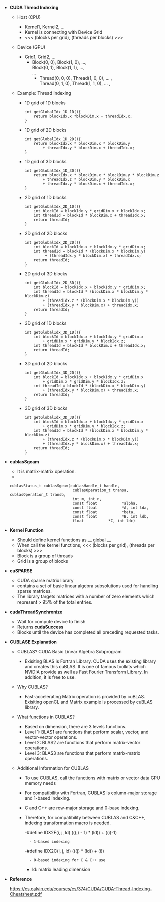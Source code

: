 - **CUDA Thread Indexing**
    - Host (CPU)
        - Kernel1, Kernel2, ...
        - Kernel is connecting with Device Grid
        - <<< (blocks per grid), (threads per blocks) >>>
        
    - Device (GPU)
        - Grid1, Grid2, ...
            - Block(0, 0), Block(1, 0), ...,   
            Block(0, 1), Block(1, 1), ...,   
            ...
                - Thread(0, 0, 0), Thread(1, 0, 0), ... ,  
                Thread(0, 1, 0), Thread(1, 1, 0), ... ,
               
    - Example: Thread Indexing
        - 1D grid of 1D blocks
            ```
            int getGlobalIdx_1D_1D(){
                return blockIdx.x *blockDim.x + threadIdx.x;
            }
            ```
        - 1D grid of 2D blocks
            ```
            int getGlobalIdx_1D_2D(){
                return blockIdx.x * blockDim.x * blockDim.y
                    + threadIdx.y * blockDim.x + threadIdx.x;
            }
            ```
        - 1D grid of 3D blocks
            ```
            int getGlobalIdx_1D_3D(){
                return blockIdx.x * blockDim.x * blockDim.y * blockDim.z
                    + threadIdx.z * blockDim.y * blockDim.x
                    + threadIdx.y * blockDim.x + threadIdx.x;
            }
            ```
          
        - 2D grid of 1D blocks
            ```
            int getGlobalIdx_2D_1D(){
                int blockId = blockIdx.y * gridDim.x + blockIdx.x;
                int threadId = blockId * blockDim.x + threadIdx.x;
                return threadId;
            }
            ```
                  
        - 2D grid of 2D blocks
            ```
            int getGlobalIdx_2D_2D(){
                int blockId = blockIdx.x + blockIdx.y * gridDim.x;
                int threadId = blockId * (blockDim.x * blockDim.y)
                     + (threadIdx.y * blockDim.x) + threadIdx.x;
                return threadId;
            }          
            ```
                  
        - 2D grid of 3D blocks
            ```
            int getGlobalIdx_2D_3D(){
                int blockId = blockIdx.x + blockIdx.y * gridDim.x;
                int threadId = blockId * (blockDim.x * blockDim.y * blockDim.z)
                    + (threadIdx.z * (blockDim.x * blockDim.y))
                    + (threadIdx.y * blockDim.x) + threadIdx.x;
                return threadId;
            }          
            ```
                  
        - 3D grid of 1D blocks
            ```
            int getGlobalIdx_3D_1D(){
                int blockId = blockIdx.x + blockIdx.y * gridDim.x
                    + gridDim.x * gridDim.y * blockIdx.z;
                int threadId = blockId * blockDim.x + threadIdx.x;
                return threadId;
            }
            ```
                  
        - 3D grid of 2D blocks
            ```
            int getGlobalIdx_3D_2D(){
                int blockId = blockIdx.x + blockIdx.y * gridDim.x
                    + gridDim.x * gridDim.y * blockIdx.z;
                int threadId = blockId * (blockDim.x * blockDim.y)
                    + (threadIdx.y * blockDim.x) + threadIdx.x;
                return threadId;
            }
            ```
                  
        - 3D grid of 3D blocks
            ```
            int getGlobalIdx_3D_3D(){
                int blockId = blockIdx.x + blockIdx.y * gridDim.x
                    + gridDim.x * gridDim.y * blockIdx.z;
                int threadId = blockId * (blockDim.x * blockDim.y * blockDim.z)
                    + (threadIdx.z * (blockDim.x * blockDim.y))
                    + (threadIdx.y * blockDim.x) + threadIdx.x;
                return threadId;
            }
            ```

- **cublasSgeam**
    - It is matrix-matrix operation. 
    - 
    ```
    cublasStatus_t cublasSgeam(cublasHandle_t handle,
                                cublasOperation_t transa, cublasOperation_t transb,
                                int m, int n,
                                const float           *alpha,
                                const float           *A, int lda,
                                const float           *beta,
                                const float           *B, int ldb,
                                float           *C, int ldc)
    ```

- **Kernel Function**
    - Should define kernel functions as __ global __
    - When call the kernel functions, <<< (blocks per grid), (threads per blocks) >>>
    - Block is a group of threads
    - Grid is a group of blocks

- **cuSPARSE**
    - CUDA sparse matrix library
    - contains a set of basic linear algebra subsolutions used for handling sparse matrices.
    - The library targets matrices with a number of zero elements which represent > 95% of the total entries.
    

- **cudaThreadSynchronize**
    - Wait for compute device to finish
    - Returns **cudaSuccess**
    - Blocks until the device has completed all preceding requested tasks.

- **CUBLASE Explanation**
    - CUBLAS? CUDA Basic Linear Algebra Subprogram
        - Exisiting BLAS is Fortran Library. CUDA uses the existing library and creates this cuBLAS.
        It is one of famous toolkits which NVIDIA provide as well as Fast Fourier Transform Library.
        In addition, it is free to use. 
    
    - Why CUBLAS?
        - Fast-accelerating Matrix operation is provided by cuBLAS. Exisiting openCL and Matrix example is processed by cuBLAS library.
    
    - What functions in CUBLAS?
        - Based on dimension, there are 3 levels functions.
        - Level 1: BLAS1 are functions that perform scalar, vector, and vector-vector operations.
        - Level 2: BLAS2 are functions that perform matrix-vector operations.
        - Level 3: BLAS3 are functions that perform matrix-matrix operations. 
    
    - Additional Information for CUBLAS
        - To use CUBLAS, call the functions with matrix or vector data GPU memory needs
        - For compatibility with Fortran, CUBLAS is column-major storage and 1-based indexing.
        - C and C++ are row-major storage and 0-base indexing. 
        - Therefore, for compatibility between CUBLAS and C&C++, indexing transformation macro is needed.
            
            -#define IDX2F(i, j, ld) (((j) - 1) * (ld)) + ((i)-1)
                
                - 1-based indexing
            
            -#define IDX2C(i, j, ld) (((j) * (ld)) + (i)) 
                
                - 0-based indexing for C & C++ use
            
            - ld: matrix leading dimension         
    
    
    
- **Reference**

    https://cs.calvin.edu/courses/cs/374/CUDA/CUDA-Thread-Indexing-Cheatsheet.pdf
